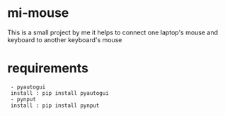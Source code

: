 # mi-mouse

This is a small project by me it helps to connect one laptop's mouse and keyboard to another keyboard's mouse

# requirements

     - pyautogui
     install : pip install pyautogui
     - pynput
     install : pip install pynput
